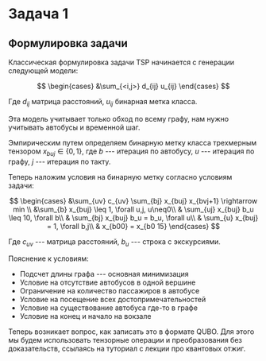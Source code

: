 # Задача 1

Формулировка задачи
------------

Классическая формулировка задачи TSP начинается с генерации следующей модели:

$$
\begin{cases}
			&\sum_{<i,j>} d_{ij} u_{ij} 
\end{cases}
$$
	
Где $d_{ij}$ матрица расстояний, $u_{ij}$ бинарная метка класса.

Эта модель учитывает только обход по всему графу, нам нужно учитывать автобусы и временной шаг.

Эмпирическим путем определяем бинарную метку класса трехмерным тензором $x_{buj} \in \{0,1\}$, где $b$ --- итерация по автобусу, $u$ --- итерация по графу, $j$ --- итерация по такту. 

Теперь наложим условия на бинарную метку согласно условиям задачи:

$$
\begin{cases}
	&\sum_{uv} c_{uv} \sum_{bj} x_{buj} x_{bvj+1} \rightarrow min \\
	&\sum_{b} x_{buj} \leq 1, \forall u,j, u\neq0\\
	& \sum_{uj} x_{buj} b_u \leq 10, \forall b\\
	& \sum_{bj} x_{buj} b_u = b_u, \forall u\\
	& \sum_{u} x_{buj} = 1, \forall b,j\\
	& x_{b00} = x_{b0 15}
\end{cases}
$$

Где $c_{uv}$ --- матрица расстояний, $b_u$ --- строка с экскурсиями.

Пояснение к условиям:

-  Подсчет длины графа --- основная минимизация
-  Условие на отсутствие автобусов в одной вершине
-  Ограничение на количество пассажиров в автобусе
-  Условие на посещение всех достопримечательностей
-  Условие на существование автобуса где-то в графе
-  Условие на конец и начало на вокзале


Теперь возникает вопрос, как записать это в формате QUBO. Для этого мы будем использовать тензорные операции и преобразования без доказательств, ссылаясь на туториал с лекции про квантовых отжиг.
